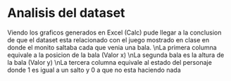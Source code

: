 # Analisis del dataset
Viendo los graficos generados en Excel (Calc) pude llegar a la conclusion de que el dataset esta relacionado
con el juego mostrado en clase en donde el monito saltaba cada que venia una bala.
\nLa primera columna equivale a la posicion de la bala (Valor x)
\nLa segunda bala es la altura de la bala (Valor y)
\nLa tercera columna equivale al estado del personaje donde 1 es igual a un salto y 0 a que no esta haciendo nada

